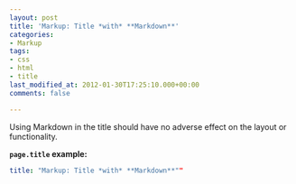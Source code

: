 ```yaml
---
layout: post
title: 'Markup: Title *with* **Markdown**'
categories:
- Markup
tags:
- css
- html
- title
last_modified_at: 2012-01-30T17:25:10.000+00:00
comments: false

---
```

Using Markdown in the title should have no adverse effect on the layout or functionality.

**`page.title` example:**

```yaml
title: "Markup: Title *with* **Markdown**""
```